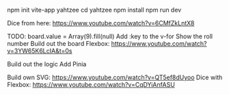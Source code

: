 npm init vite-app yahtzee
cd yahtzee
npm install
npm run dev

Dice from here: https://www.youtube.com/watch?v=6CMfZkLntX8

TODO:
board.value = Array(9).fill(null)
Add :key to the v-for
Show the roll number
Build out the board
Flexbox: https://www.youtube.com/watch?v=3YW65K6LcIA&t=0s

Build out the logic
Add Pinia

Build own SVG: https://www.youtube.com/watch?v=QT5ef8dUyoo
Dice with Flexbox: https://www.youtube.com/watch?v=CqDYiAnfASU
